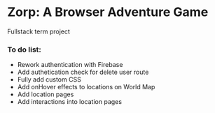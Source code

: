 # Zorp: A Browser Adventure Game
Fullstack term project

### To do list:

- Rework authentication with Firebase
- Add authetication check for delete user route
- Fully add custom CSS
- Add onHover effects to locations on World Map
- Add location pages 
- Add interactions into location pages
